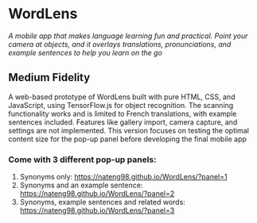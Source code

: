# WordLens

_A mobile app that makes language learning fun and practical. Point your 
camera at objects, and it overlays translations, pronunciations, and example sentences 
to help you learn on the go_

## Medium Fidelity

A web-based prototype of WordLens built with pure HTML, CSS, and JavaScript, using TensorFlow.js for object recognition. The scanning functionality works and is limited to French translations, with example sentences included. Features like gallery import, camera capture, and settings are not implemented. This version focuses on testing the optimal content size for the pop-up panel before developing the final mobile app

### Come with 3 different pop-up panels:

1. Synonyms only: https://nateng98.github.io/WordLens/?panel=1
2. Synonyms and an example sentence: https://nateng98.github.io/WordLens/?panel=2
3. Synonyms, example sentences and related words: https://nateng98.github.io/WordLens/?panel=3
